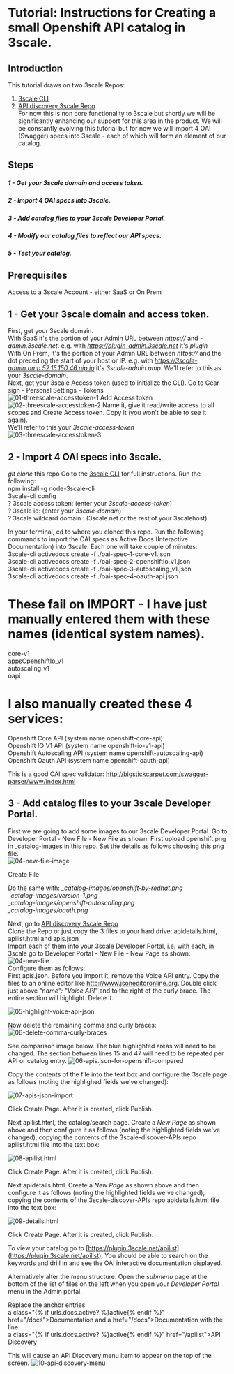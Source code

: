 # Tutorial: Instructions for Creating a small Openshift API  catalog in 3scale. 

## Introduction
This tutorial draws on two 3scale Repos: 
1) [3scale CLI](https://github.com/3scale/3scale-cli)  
2) [API discovery 3scale Repo](https://github.com/3scale/3scale-discover-APIs)  
For now this is non core functionality to 3scale but shortly we will be significantly enhancing our support for this area in the product. 
We will be constantly evolving this tutorial but for now we will import 4 OAI (Swagger) specs into 3scale - each of which will form an element of our catalog.  

## Steps
##### 1 - Get your 3scale domain and access token.
##### 2 - Import 4 OAI specs into 3scale.
##### 3 - Add catalog files to your 3scale Developer Portal.
##### 4 - Modify our catalog files to reflect our API specs.
##### 5 - Test your catalog.  

## Prerequisites
Access to a 3scale Account - either SaaS or On Prem  

## 1 - Get your 3scale domain and access token.
First, get your 3scale domain.  
With SaaS it's the portion of your Admin URL between *https://* and *-admin.3scale.net*. e.g. with *https://plugin-admin.3scale.net* it's *plugin*  
With On Prem, it's the portion of your Admin URL between *https://* and the dot preceding the start of your host or IP. e.g. with *https://3scale-admin.amp.52.15.150.46.nip.io* it's *3scale-admin.amp*. We'll refer to this as your *3scale-domain*.  
Next, get your 3scale Access token (used to initialize the CLI). Go to Gear sign - Personal Settings - Tokens  
![01-threescale-accesstoken-1](https://raw.githubusercontent.com/tnscorcoran/3scale-api-catalog-setup/master/_images/01-threescale-accesstoken-1.png)
Add Access token  
![02-threescale-accesstoken-2](https://raw.githubusercontent.com/tnscorcoran/3scale-api-catalog-setup/master/_images/02-threescale-accesstoken-2.png)
Name it, give it read/write access to all scopes and Create Access token. Copy it (you won't be able to see it again).  
We'll refer to this your *3scale-access-token*   
![03-threescale-accesstoken-3](https://raw.githubusercontent.com/tnscorcoran/3scale-api-catalog-setup/master/_images/03-threescale-accesstoken-3.png)  
  
  
## 2 - Import 4 OAI specs into 3scale.
*git clone* this repo
Go to the [3scale CLI](https://github.com/3scale/3scale-cli) for full instructions. Run the following:  
npm install -g node-3scale-cli  
3scale-cli config  
? 3scale access token: (enter your *3scale-access-token*)   
? 3scale id:  (enter your *3scale-domain*)   
? 3scale wildcard domain : (3scale.net or the rest of your 3scalehost)  
  
In your terminal, cd to where you cloned this repo. Run the following commands to import the OAI specs as Active Docs (Interactive Documentation) into 3scale. Each one will take couple of minutes:  
3scale-cli activedocs create -f ./oai-spec-1-core-v1.json  
3scale-cli activedocs create -f ./oai-spec-2-openshiftIo_v1.json  
3scale-cli activedocs create -f ./oai-spec-3-autoscaling_v1.json  
3scale-cli activedocs create -f ./oai-spec-4-oauth-api.json  
# These fail on IMPORT - I have just manually entered them with these names (identical system names). 
core-v1  
appsOpenshiftIo_v1  
autoscaling_v1  
oapi  

# I also manually created these 4 services:   
Openshift Core API (system name openshift-core-api)  
Openshift IO V1 API (system name openshift-io-v1-api)  
Openshift Autoscaling API (system name openshift-autoscaling-api)  
Openshift Oauth API (system name openshift-oauth-api)
  
This is a good OAI spec validator: http://bigstickcarpet.com/swagger-parser/www/index.html  
  
  
## 3 - Add catalog files to your 3scale Developer Portal.
First we are going to add some images to our 3scale Developer Portal. Go to Developer Portal - New File - New File as shown. First upload openshift.png in _catalog-images in this repo. Set the details as follows choosing this png file.   
![04-new-file-image](https://raw.githubusercontent.com/tnscorcoran/3scale-api-catalog-setup/master/_images/04-new-file-image.png)  
  
Create File  
  
Do the same with: 
*_catalog-images/openshift-by-redhat.png*    
*_catalog-images/version-1.png*    
*_catalog-images/openshift-autoscaling.png*    
*_catalog-images/oauth.png*    
  
Next, go to [API discovery 3scale Repo](https://github.com/3scale/3scale-discover-APIs)  
Clone the Repo or just copy the 3 files to your hard drive: apidetails.html, apilist.html and apis.json  
Import each of them into your 3scale Developer Portal, i.e. with each, in 3scale go to Developer Portal - New File - New Page as shown:  
![04-new-file](https://raw.githubusercontent.com/tnscorcoran/3scale-api-catalog-setup/master/_images/04-dev-portal-new-page.png)  
Configure them as follows:  
First apis.json. Before you import it, remove the Voice API entry. Copy the files to an online editor like http://www.jsoneditoronline.org. Double click just above *"name": "Voice API"* and to the right of the curly brace. The entire section will highlight. Delete it. 
  
![05-highlight-voice-api-json](https://raw.githubusercontent.com/tnscorcoran/3scale-api-catalog-setup/master/_images/05-highlight-voice-api-json.png)    
  
Now delete the remaining comma and curly braces:  
![06-delete-comma-curly-braces](https://raw.githubusercontent.com/tnscorcoran/3scale-api-catalog-setup/master/_images/06-delete-comma-curly-braces.png)    
  
    
See comparison image below. The blue highlighted areas will need to be changed. The section between lines 15 and 47 will need to be repeated per API or catalog entry. 
![06-apis.json-for-openshift-compared](https://raw.githubusercontent.com/tnscorcoran/3scale-api-catalog-setup/master/_images/06-apis.json-for-openshift-compared.png)  
 
    
Copy the contents of the file into the text box and configure the 3scale page as follows (noting the highlighed fields we've changed):  
  
![07-apis-json-import](https://raw.githubusercontent.com/tnscorcoran/3scale-api-catalog-setup/master/_images/07-apis-json-import.png)  
  
    
Click Create Page. After it is created, click Publish.  
    
  
Next apilist.html, the catalog/search page. Create a *New Page* as shown above and then configure it as follows (noting the highlighted fields we've changed), copying the contents of the 3scale-discover-APIs repo apilist.html file into the text box:
  
![08-apilist.html](https://raw.githubusercontent.com/tnscorcoran/3scale-api-catalog-setup/master/_images/08-apilistt.png)  
  
Click Create Page. After it is created, click Publish.  
  
  
Next apidetails.html. Create a *New Page* as shown above and then configure it as follows (noting the highlighted fields we've changed), copying the contents of the 3scale-discover-APIs repo apidetails.html file into the text box:
    
![09-details.html](https://raw.githubusercontent.com/tnscorcoran/3scale-api-catalog-setup/master/_images/09-apidetails.png)  
  
    
Click Create Page. After it is created, click Publish.  


To view your catalog go to [https://plugin.3scale.net/apilist](https://plugin.3scale.net/apilist). You should be able to search on the keywords and drill in and see the OAI interactive documentation displayed.


Alternatively alter the menu structure. Open the *submenu* page at the bottom of the list of files on the left when you open your *Developer Portal* menu in the Admin portal.

Replace the anchor entries:    
		  a class="{% if urls.docs.active? %}active{% endif %}" href="/docs">Documentation
		  and 
		  a href="/docs">Documentation
with the line:  
          a class="{% if urls.docs.active? %}active{% endif %}" href="/apilist">API Discovery  
        
This will cause an API Discovery menu item to appear on the top of the screen.
![10-api-discovery-menu](https://raw.githubusercontent.com/tnscorcoran/3scale-api-catalog-setup/master/_images/10-api-discovery-menu.png)  


  		  